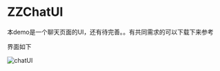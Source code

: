 # ZZChatUI
本demo是一个聊天页面的UI，还有待完善。。有共同需求的可以下载下来参考

界面如下

![chatUI](http://upload-images.jianshu.io/upload_images/954071-57918bdb06f9185b.gif?imageMogr2/auto-orient/strip)
